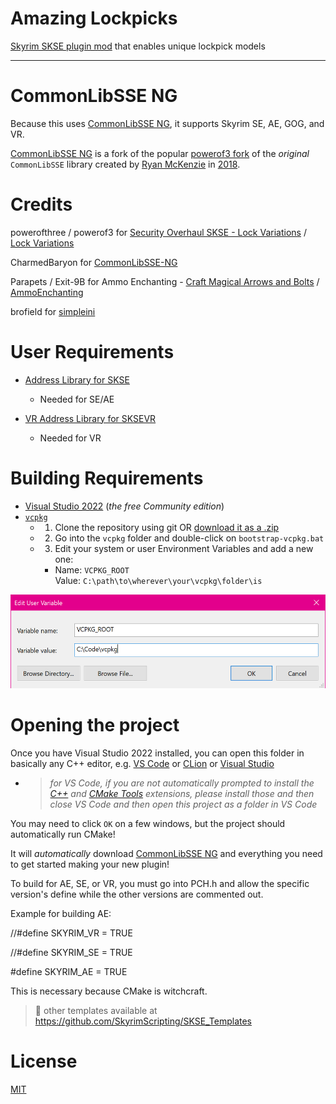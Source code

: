 # Amazing Lockpicks

[Skyrim SKSE plugin mod](https://www.nexusmods.com/skyrimspecialedition/mods/108832) that enables unique lockpick models

---

# CommonLibSSE NG

Because this uses [CommonLibSSE NG](https://github.com/CharmedBaryon/CommonLibSSE-NG), it supports Skyrim SE, AE, GOG, and VR.

[CommonLibSSE NG](https://github.com/CharmedBaryon/CommonLibSSE-NG) is a fork of the popular [powerof3 fork](https://github.com/powerof3/CommonLibSSE) of the _original_ `CommonLibSSE` library created by [Ryan McKenzie](https://github.com/Ryan-rsm-McKenzie) in [2018](https://github.com/Ryan-rsm-McKenzie/CommonLibSSE/commit/224773c424bdb8e36c761810cdff0fcfefda5f4a).

# Credits

powerofthree / powerof3 for [Security Overhaul SKSE - Lock Variations](https://www.nexusmods.com/skyrimspecialedition/mods/58224) / [Lock Variations](https://github.com/powerof3/LockVariations/)

CharmedBaryon for [CommonLibSSE-NG](https://github.com/CharmedBaryon/CommonLibSSE-NG)

Parapets / Exit-9B for Ammo Enchanting - [Craft Magical Arrows and Bolts](https://www.nexusmods.com/skyrimspecialedition/mods/79764) / [AmmoEnchanting](https://github.com/Exit-9B/AmmoEnchanting)

brofield for [simpleini](https://github.com/brofield/simpleini)

# User Requirements
* [Address Library for SKSE](https://www.nexusmods.com/skyrimspecialedition/mods/32444)
	* Needed for SE/AE

* [VR Address Library for SKSEVR](https://www.nexusmods.com/skyrimspecialedition/mods/58101)
	* Needed for VR 

# Building Requirements

- [Visual Studio 2022](https://visualstudio.microsoft.com/) (_the free Community edition_)
- [`vcpkg`](https://github.com/microsoft/vcpkg)
  - 1. Clone the repository using git OR [download it as a .zip](https://github.com/microsoft/vcpkg/archive/refs/heads/master.zip)
  - 2. Go into the `vcpkg` folder and double-click on `bootstrap-vcpkg.bat`
  - 3. Edit your system or user Environment Variables and add a new one:
    - Name: `VCPKG_ROOT`  
      Value: `C:\path\to\wherever\your\vcpkg\folder\is`

<img src="https://raw.githubusercontent.com/SkyrimDev/Images/main/images/screenshots/Setting%20Environment%20Variables/VCPKG_ROOT.png" height="150">

# Opening the project

Once you have Visual Studio 2022 installed, you can open this folder in basically any C++ editor, e.g. [VS Code](https://code.visualstudio.com/) or [CLion](https://www.jetbrains.com/clion/) or [Visual Studio](https://visualstudio.microsoft.com/)
- > _for VS Code, if you are not automatically prompted to install the [C++](https://marketplace.visualstudio.com/items?itemName=ms-vscode.cpptools) and [CMake Tools](https://marketplace.visualstudio.com/items?itemName=ms-vscode.cmake-tools) extensions, please install those and then close VS Code and then open this project as a folder in VS Code_

You may need to click `OK` on a few windows, but the project should automatically run CMake!

It will _automatically_ download [CommonLibSSE NG](https://github.com/CharmedBaryon/CommonLibSSE-NG) and everything you need to get started making your new plugin!

To build for AE, SE, or VR, you must go into PCH.h and allow the specific version's define while the other versions are commented out.

Example for building AE:

//#define SKYRIM_VR = TRUE

//#define SKYRIM_SE = TRUE

#define SKYRIM_AE = TRUE

This is necessary because CMake is witchcraft.

> 📜 other templates available at https://github.com/SkyrimScripting/SKSE_Templates

# License
[MIT](LICENSE)
